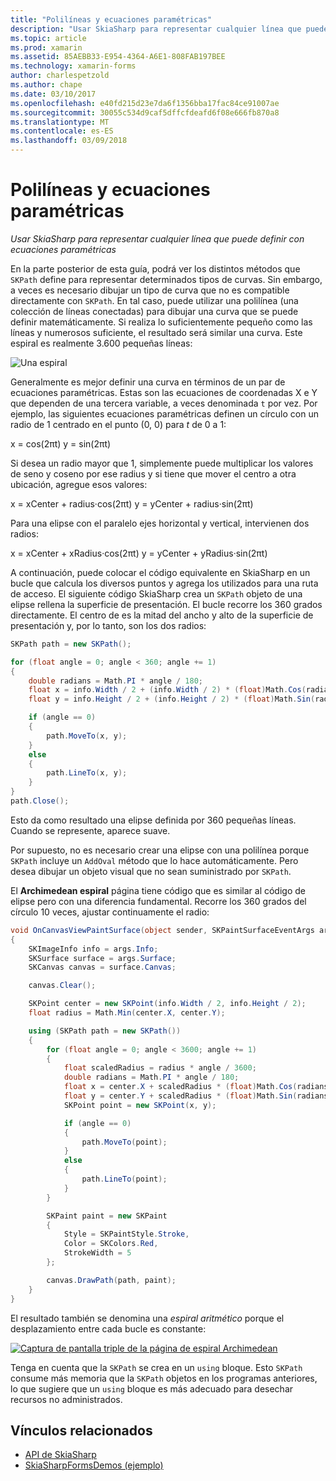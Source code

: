 ```yaml
---
title: "Polilíneas y ecuaciones paramétricas"
description: "Usar SkiaSharp para representar cualquier línea que puede definir con ecuaciones paramétricas"
ms.topic: article
ms.prod: xamarin
ms.assetid: 85AEBB33-E954-4364-A6E1-808FAB197BEE
ms.technology: xamarin-forms
author: charlespetzold
ms.author: chape
ms.date: 03/10/2017
ms.openlocfilehash: e40fd215d23e7da6f1356bba17fac84ce91007ae
ms.sourcegitcommit: 30055c534d9caf5dffcfdeafd6f08e666fb870a8
ms.translationtype: MT
ms.contentlocale: es-ES
ms.lasthandoff: 03/09/2018
---
```

# <a name="polylines-and-parametric-equations"></a>Polilíneas y ecuaciones paramétricas

_Usar SkiaSharp para representar cualquier línea que puede definir con ecuaciones paramétricas_

En la parte posterior de esta guía, podrá ver los distintos métodos que `SKPath` define para representar determinados tipos de curvas. Sin embargo, a veces es necesario dibujar un tipo de curva que no es compatible directamente con `SKPath`. En tal caso, puede utilizar una polilínea (una colección de líneas conectadas) para dibujar una curva que se puede definir matemáticamente. Si realiza lo suficientemente pequeño como las líneas y numerosos suficiente, el resultado será similar una curva. Este espiral es realmente 3.600 pequeñas líneas:

![](polylines-images/spiralexample.png "Una espiral")

Generalmente es mejor definir una curva en términos de un par de ecuaciones paramétricas. Estas son las ecuaciones de coordenadas X e Y que dependen de una tercera variable, a veces denominada `t` por vez. Por ejemplo, las siguientes ecuaciones paramétricas definen un círculo con un radio de 1 centrado en el punto (0, 0) para *t* de 0 a 1:

 x = cos(2πt) y = sin(2πt)

 Si desea un radio mayor que 1, simplemente puede multiplicar los valores de seno y coseno por ese radius y si tiene que mover el centro a otra ubicación, agregue esos valores:

 x = xCenter + radius·cos(2πt) y = yCenter + radius·sin(2πt)

Para una elipse con el paralelo ejes horizontal y vertical, intervienen dos radios:

x = xCenter + xRadius·cos(2πt) y = yCenter + yRadius·sin(2πt)

A continuación, puede colocar el código equivalente en SkiaSharp en un bucle que calcula los diversos puntos y agrega los utilizados para una ruta de acceso. El siguiente código SkiaSharp crea un `SKPath` objeto de una elipse rellena la superficie de presentación. El bucle recorre los 360 grados directamente. El centro de es la mitad del ancho y alto de la superficie de presentación y, por lo tanto, son los dos radios:

```csharp
SKPath path = new SKPath();

for (float angle = 0; angle < 360; angle += 1)
{
    double radians = Math.PI * angle / 180;
    float x = info.Width / 2 + (info.Width / 2) * (float)Math.Cos(radians);
    float y = info.Height / 2 + (info.Height / 2) * (float)Math.Sin(radians);

    if (angle == 0)
    {
        path.MoveTo(x, y);
    }
    else
    {
        path.LineTo(x, y);
    }
}
path.Close();
```

Esto da como resultado una elipse definida por 360 pequeñas líneas. Cuando se represente, aparece suave.

Por supuesto, no es necesario crear una elipse con una polilínea porque `SKPath` incluye un `AddOval` método que lo hace automáticamente. Pero desea dibujar un objeto visual que no sean suministrado por `SKPath`.

El **Archimedean espiral** página tiene código que es similar al código de elipse pero con una diferencia fundamental. Recorre los 360 grados del círculo 10 veces, ajustar continuamente el radio:

```csharp
void OnCanvasViewPaintSurface(object sender, SKPaintSurfaceEventArgs args)
{
    SKImageInfo info = args.Info;
    SKSurface surface = args.Surface;
    SKCanvas canvas = surface.Canvas;

    canvas.Clear();

    SKPoint center = new SKPoint(info.Width / 2, info.Height / 2);
    float radius = Math.Min(center.X, center.Y);

    using (SKPath path = new SKPath())
    {
        for (float angle = 0; angle < 3600; angle += 1)
        {
            float scaledRadius = radius * angle / 3600;
            double radians = Math.PI * angle / 180;
            float x = center.X + scaledRadius * (float)Math.Cos(radians);
            float y = center.Y + scaledRadius * (float)Math.Sin(radians);
            SKPoint point = new SKPoint(x, y);

            if (angle == 0)
            {
                path.MoveTo(point);
            }
            else
            {
                path.LineTo(point);
            }
        }

        SKPaint paint = new SKPaint
        {
            Style = SKPaintStyle.Stroke,
            Color = SKColors.Red,
            StrokeWidth = 5
        };

        canvas.DrawPath(path, paint);
    }
}
```

El resultado también se denomina una *espiral aritmético* porque el desplazamiento entre cada bucle es constante:

[![](polylines-images/archimedeanspiral-small.png "Captura de pantalla triple de la página de espiral Archimedean")](polylines-images/archimedeanspiral-large.png#lightbox "Triple captura de pantalla de la página Archimedean espiral")

Tenga en cuenta que la `SKPath` se crea en un `using` bloque. Esto `SKPath` consume más memoria que la `SKPath` objetos en los programas anteriores, lo que sugiere que un `using` bloque es más adecuado para desechar recursos no administrados.


## <a name="related-links"></a>Vínculos relacionados

- [API de SkiaSharp](https://developer.xamarin.com/api/root/SkiaSharp/)
- [SkiaSharpFormsDemos (ejemplo)](https://developer.xamarin.com/samples/xamarin-forms/SkiaSharpForms/SkiaSharpFormsDemos/)
